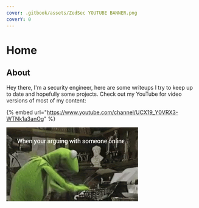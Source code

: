 ```yaml
---
cover: .gitbook/assets/ZedSec YOUTUBE BANNER.png
coverY: 0
---
```


# Home

## About

Hey there, I'm a security engineer, here are some writeups I try to keep up to date and hopefully some projects. Check out my YouTube for video versions of most of my content:

{% embed url="https://www.youtube.com/channel/UCX19_Y0VRX3-WTNk1a3anOg" %}

<img src=".gitbook/assets/image (1) (1).png" alt="" data-size="original">
